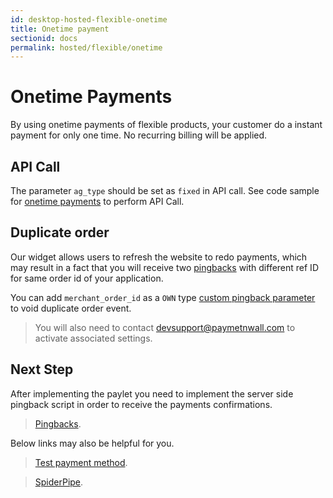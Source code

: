 ```yaml
---
id: desktop-hosted-flexible-onetime
title: Onetime payment
sectionid: docs
permalink: hosted/flexible/onetime
---
```


# Onetime Payments

By using onetime payments of flexible products, your customer do a instant payment for only one time. No recurring billing will be applied.

## API Call

The parameter ```ag_type``` should be set as ```fixed``` in API call. See code sample for [onetime payments](/API-Reference#section-hosted-flexible-onetime) to perform API Call.

## Duplicate order

Our widget allows users to refresh the website to redo payments, which may result in a fact that you will receive two [pingbacks](/default-pingback) with different ref ID for same order id of your application.
 
You can add ```merchant_order_id``` as a ```OWN``` type [custom pingback parameter](/pingback-custom-parameters) to void duplicate order event.

> You will also need to contact [devsupport@paymetnwall.com](mailto:devsupport@paymentwall.com) to activate associated settings.

## Next Step

After implementing the paylet you need to implement the server side pingback script in order to receive the payments confirmations.

> [Pingbacks](/default-pingback).

Below links may also be helpful for you.

> [Test payment method](/sandbox/test-payment).

> [SpiderPipe](/spiderpipe-home).